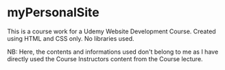 # myPersonalSite

This is a course work for a Udemy Website Development Course.
Created using HTML and CSS only. No libraries used.

NB: Here, the contents and informations used don't belong to me as I have directly used the Course Instructors content from the Course lecture.
